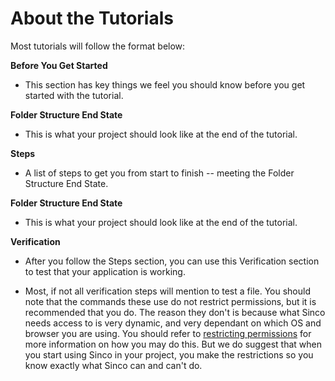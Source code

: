 # About the Tutorials

Most tutorials will follow the format below:

**Before You Get Started**

- This section has key things we feel you should know before you get started
  with the tutorial.

**Folder Structure End State**

- This is what your project should look like at the end of the tutorial.

**Steps**

- A list of steps to get you from start to finish -- meeting the Folder
  Structure End State.

**Folder Structure End State**

- This is what your project should look like at the end of the tutorial.

**Verification**

- After you follow the Steps section, you can use this Verification section to
  test that your application is working.

- Most, if not all verification steps will mention to test a file. You should
  note that the commands these use do not restrict permissions, but it is
  recommended that you do. The reason they don't is because what Sinco needs
  access to is very dynamic, and very dependant on which OS and browser you are
  using. You should refer to
  [restricting permissions](https://drash.land/sinco/v3.x/tutorials/restricting-permissions)
  for more information on how you may do this. But we do suggest that when you
  start using Sinco in your project, you make the restrictions so you know
  exactly what Sinco can and can't do.
